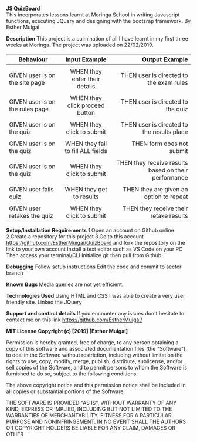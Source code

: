 **JS QuizBoard**\
This incorporates lessons learnt at Moringa School in writing Javascript functions, executing JQuery and designing with the bootsrap framework.
By Esther Muigai

**Description**
This project is a culmination of all I have learnt in my first three weeks at Moringa. The project was uploaded on 22/02/2019.


| Behaviour                       | Input Example                    | Output Example  				                 |
| ------------------------------- |:--------------------------------:| --------------------------------------------------------: |
| 			          | 			             | 						 		 |
| GIVEN user is on the site page  | WHEN they enter their details    | THEN user is directed to the exam rules                   |
| 			          | 			             | 						 		 |
| GIVEN user is on the rules page | WHEN they click proceed button   | THEN user is directed to the quiz                         |
| 			          | 			             | 						 		 | 
| GIVEN user is on the quiz       | WHEN they click to submit        | THEN user is directed to the results place                |
| 			          | 			             | 						 		 |
| GIVEN user is on the quiz       | WHEN they fail to fill ALL fields| THEN form does not submit				 |
| 			          | 			             | 						 		 |
| GIVEN user is on the quiz       | WHEN they click to submit        | THEN they receive results based on their performance	 |
| 			          | 			             | 						 		 |
| GIVEN user fails quiz           | WHEN they get to results         | THEN they are given an option to repeat  		 |
| 			          | 			             | 						 		 |
| GIVEN user retakes the quiz     | WHEN they click to submit        | THEN they receive their retake results    		 |

**Setup/Installation Requirements**
1.Open an account on Github online 2.Create a repository for this project 3.Go to this account https://github.com/EstherMuigai/QuizBoard and fork the repository on the link to your own account Install a text editor such as VS Code on your PC Then access your terminal/CLI Initialize git then pull from Github.

**Debugging**
Follow setup instructions Edit the code and commit to sector branch

**Known Bugs**
Media queries are not yet efficient.

**Technologies Used**
Using HTML and CSS I was able to create a very user friendly site. 
Linked the JQuery

**Support and contact details**
If you encounter any issues don't hesitate to contact me on this link https://github.com/EstherMuigai/

**MIT License**
**Copyright (c) [2019] [Esther Muigai]**

Permission is hereby granted, free of charge, to any person obtaining a copy of this software and associated documentation files (the "Software"), to deal in the Software without restriction, including without limitation the rights to use, copy, modify, merge, publish, distribute, sublicense, and/or sell copies of the Software, and to permit persons to whom the Software is furnished to do so, subject to the following conditions:

The above copyright notice and this permission notice shall be included in all copies or substantial portions of the Software.

THE SOFTWARE IS PROVIDED "AS IS", WITHOUT WARRANTY OF ANY KIND, EXPRESS OR IMPLIED, INCLUDING BUT NOT LIMITED TO THE WARRANTIES OF MERCHANTABILITY, FITNESS FOR A PARTICULAR PURPOSE AND NONINFRINGEMENT. IN NO EVENT SHALL THE AUTHORS OR COPYRIGHT HOLDERS BE LIABLE FOR ANY CLAIM, DAMAGES OR OTHER
